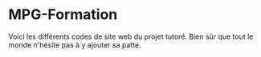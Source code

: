 # MPG-Formation
Voici les différents codes de site web du projet tutoré. Bien sûr que tout le monde n'hésite pas à y ajouter sa patte.
